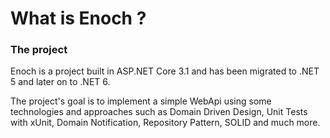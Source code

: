# What is Enoch ?

### The project

Enoch is a project built in ASP.NET Core 3.1 and has been migrated to .NET 5 and later on to .NET 6. 

The project's goal is to implement a simple WebApi using some technologies and approaches such as Domain Driven Design, Unit Tests with xUnit, Domain Notification, Repository Pattern, SOLID and much more.

## 
